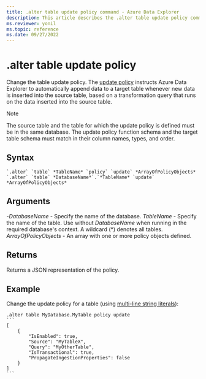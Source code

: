 ```yaml
---
title: .alter table update policy command - Azure Data Explorer
description: This article describes the .alter table update policy command in Azure Data Explorer.
ms.reviewer: yonil
ms.topic: reference
ms.date: 09/27/2022
---
```

# .alter table update policy

Change the table update policy. The [update policy](updatepolicy.md) instructs Azure Data Explorer to automatically append data to a target table whenever new data is inserted into the source table, based on a transformation query that runs on the data inserted into the source table.

> [!NOTE]
> The source table and the table for which the update policy is defined must be in the same database.
> The update policy function schema and the target table schema must match in their column names, types, and order.

## Syntax

```kusto
`.alter` `table` *TableName* `policy` `update` *ArrayOfPolicyObjects*
`.alter` `table` *DatabaseName*`.`*TableName* `update` *ArrayOfPolicyObjects*
```

## Arguments

-*DatabaseName* - Specify the name of the database.
*TableName* - Specify the name of the table. Use without *DatabaseName* when running in the required database's context. A wildcard (*) denotes all tables.
*ArrayOfPolicyObjects* - An array with one or more policy objects defined.

## Returns

Returns a JSON representation of the policy.

## Example

Change the update policy for a table (using [multi-line string literals](../query/scalar-data-types/string.md#multi-line-string-literals)):

````kusto
.alter table MyDatabase.MyTable policy update
```
[
    {
        "IsEnabled": true,
        "Source": "MyTableX",
        "Query": "MyOtherTable",
        "IsTransactional": true,
        "PropagateIngestionProperties": false
    }
]
```
````
